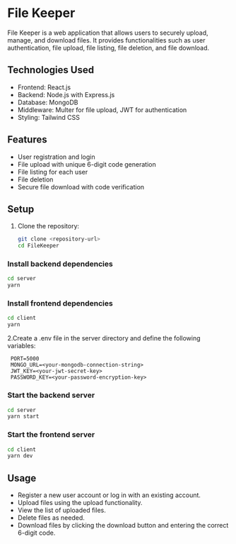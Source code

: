# File Keeper

File Keeper is a web application that allows users to securely upload, manage, and download files. It provides functionalities such as user authentication, file upload, file listing, file deletion, and file download.

## Technologies Used

- Frontend: React.js
- Backend: Node.js with Express.js
- Database: MongoDB
- Middleware: Multer for file upload, JWT for authentication
- Styling: Tailwind CSS

## Features

- User registration and login
- File upload with unique 6-digit code generation
- File listing for each user
- File deletion
- Secure file download with code verification

## Setup

1. Clone the repository:

   ```bash
   git clone <repository-url>
   cd FileKeeper
   
### Install backend dependencies
```bash
cd server
yarn
```
### Install frontend dependencies
```bash
cd client
yarn
```
2.Create a .env file in the server directory and define the following variables:

  ```plaintext
   PORT=5000
   MONGO_URL=<your-mongodb-connection-string>
   JWT_KEY=<your-jwt-secret-key>
   PASSWORD_KEY=<your-password-encryption-key>
```


### Start the backend server
```bash
cd server
yarn start
```
### Start the frontend server
```bash
cd client
yarn dev
```
## Usage
- Register a new user account or log in with an existing account.
- Upload files using the upload functionality.
- View the list of uploaded files.
- Delete files as needed.
- Download files by clicking the download button and entering the correct 6-digit code.
